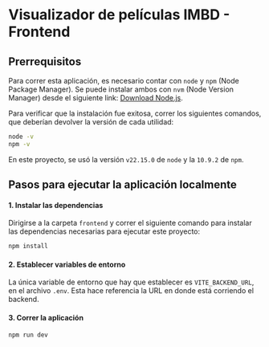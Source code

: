 # **Visualizador de películas IMBD - Frontend**

## **Prerrequisitos**
Para correr esta aplicación, es necesario contar con `node` y `npm` (Node Package
Manager). Se puede instalar ambos con `nvm` (Node Version Manager) desde el siguiente
link: [Download Node.js](https://nodejs.org/en/download/).

Para verificar que la instalación fue exitosa, correr los siguientes comandos, que
deberían devolver la versión de cada utilidad:
```bash
node -v
npm -v
```

En este proyecto, se usó la versión `v22.15.0` de `node` y la `10.9.2` de `npm`.

## **Pasos para ejecutar la aplicación localmente**
#### **1. Instalar las dependencias**
Dirigirse a la carpeta `frontend` y correr el siguiente comando para instalar las
dependencias necesarias para ejecutar este proyecto:
```bash
npm install
```

#### **2. Establecer variables de entorno**
La única variable de entorno que hay que establecer es `VITE_BACKEND_URL`, en el
archivo `.env`. Esta hace referencia la URL en donde está corriendo el backend.


#### **3. Correr la aplicación**
```bash
npm run dev
```
